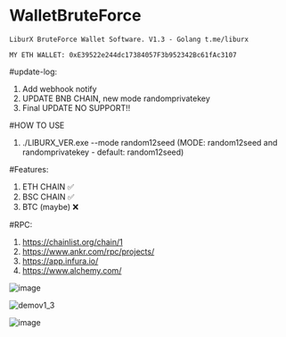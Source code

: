 # WalletBruteForce
`LiburX BruteForce Wallet Software. V1.3 - Golang
t.me/liburx`

`MY ETH WALLET: 0xE39522e244dc17384057F3b952342Bc61fAc3107`

#update-log:
1. Add webhook notify
2. UPDATE BNB CHAIN, new mode randomprivatekey
3. Final UPDATE NO SUPPORT!!

#HOW TO USE
1. ./LIBURX_VER.exe --mode random12seed (MODE: random12seed and randomprivatekey - default: random12seed)

#Features:
1. ETH CHAIN ✅
2. BSC CHAIN ✅
3. BTC (maybe) ❌

#RPC:
1. https://chainlist.org/chain/1
2. https://www.ankr.com/rpc/projects/
3. https://app.infura.io/
4. https://www.alchemy.com/

![image](https://github.com/learnjavalorant/WalletBruteForce/assets/93646171/efac9bf1-f35c-41a4-9f0f-29ed34f0a2cd)

![demov1_3](https://github.com/learnjavalorant/WalletBruteForce/assets/93646171/954af2cc-8dfd-4078-a54c-4c74e3e8e5fc)

![image](https://github.com/learnjavalorant/WalletBruteForce/assets/93646171/8f0b937b-5842-4869-8383-ecb90185428d)
